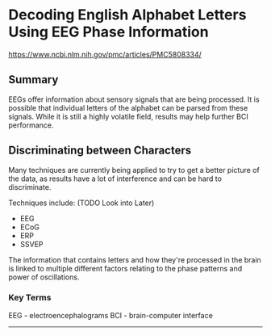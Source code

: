 # Decoding English Alphabet Letters Using EEG Phase Information

https://www.ncbi.nlm.nih.gov/pmc/articles/PMC5808334/

## Summary

EEGs offer information about sensory signals that are being processed. It is possible that individual letters of the alphabet can be parsed from these signals. While it is still a highly volatile field, results may help further BCI performance.

## Discriminating between Characters

Many techniques are currently being applied to try to get a better picture of the data, as results have a lot of interference and can be hard to discriminate.

Techniques include: (TODO Look into Later)

- EEG
- ECoG
- ERP
- SSVEP

The information that contains letters and how they're processed in the brain is linked to multiple different factors relating to the phase patterns and power of oscillations.

### Key Terms

EEG - electroencephalograms
BCI - brain-computer interface

---
